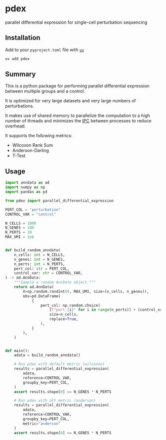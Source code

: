 # pdex

parallel differential expression for single-cell perturbation sequencing

## Installation

Add to your `pyproject.toml` file with [`uv`](https://github.com/astral-sh/uv)

```bash
uv add pdex
```

## Summary

This is a python package for performing parallel differential expression between multiple groups and a control.

It is optimized for very large datasets and very large numbers of perturbations.

It makes use of shared memory to parallelize the computation to a high number of threads and minimizes the [IPC](https://en.wikipedia.org/wiki/Inter-process_communication) between processes to reduce overhead.

It supports the following metrics:

- Wilcoxon Rank Sum
- Anderson-Darling
- T-Test

## Usage

```python
import anndata as ad
import numpy as np
import pandas as pd

from pdex import parallel_differential_expression

PERT_COL = "perturbation"
CONTROL_VAR = "control"

N_CELLS = 1000
N_GENES = 100
N_PERTS = 10
MAX_UMI = 1e6


def build_random_anndata(
    n_cells: int = N_CELLS,
    n_genes: int = N_GENES,
    n_perts: int = N_PERTS,
    pert_col: str = PERT_COL,
    control_var: str = CONTROL_VAR,
) -> ad.AnnData:
    """Sample a random AnnData object."""
    return ad.AnnData(
        X=np.random.randint(0, MAX_UMI, size=(n_cells, n_genes)),
        obs=pd.DataFrame(
            {
                pert_col: np.random.choice(
                    [f"pert_{i}" for i in range(n_perts)] + [control_var],
                    size=n_cells,
                    replace=True,
                ),
            }
        ),
    )


def main():
    adata = build_random_anndata()

    # Run pdex with default metric (wilcoxon)
    results = parallel_differential_expression(
        adata,
        reference=CONTROL_VAR,
        groupby_key=PERT_COL,
    )
    assert results.shape[0] == N_GENES * N_PERTS

    # Run pdex with alt metric (anderson)
    results = parallel_differential_expression(
        adata,
        reference=CONTROL_VAR,
        groupby_key=PERT_COL,
        metric="anderson"
    )
    assert results.shape[0] == N_GENES * N_PERTS
```